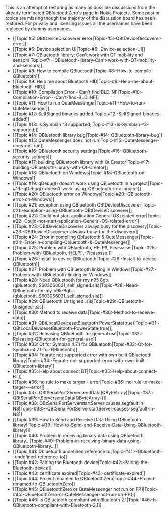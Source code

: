 This is an attempt of restoring as many as possible discussions from the already terminated QBluetoothZero's page in Nokia Projects. Some post or topics are missing though the majority of the discussion board has been restored. For privacy and licensing issues all the usernames have been replaced by dummy usernames.

* [[Topic #5: QBtDeviceDiscoverer error|Topic-#5:-QBtDeviceDiscoverer-error]]
* [[Topic #6: Device selection UI|Topic-#6:-Device-selection-UI]]
* [[Topic #7: QBluetooth library: Can't work with QT mobility and sensors|Topic-#7:--QBluetooth-library-Can't-work-with-QT-mobility-and-sensors]]
* [[Topic #8: How to compile QBluetooth|Topic-#8:-How-to-compile-QBluetooth]]
* [[Topic #9: Help me about Bluetooth HID|Topic-#9:-Help-me-about-Bluetooth-HID]]
* [[Topic #10: Compilation Error - Can't find BLD.INF|Topic-#10:-Compilation-Error---Can't-find-BLD.INF]]
* [[Topic #11: How to run QuteMessenger|Topic-#11:-How-to-run-QuteMessenger]]
* [[Topic #12: SelfSigned binaries added|Topic-#12:-SelfSigned-binaries-added]]
* [[Topic #13: Is Symbian ^3 supported;|Topic-#13:-Is-Symbian-^3-supported;]]
* [[Topic #14: QBluetooth library bug|Topic-#14:-QBluetooth-library-bug]]
* [[Topic #15: QuteMessenger does not run|Topic-#15:-QuteMessenger-does-not-run]]
* [[Topic #16: QBluetooth security settings|Topic-#16:-QBluetooth-security-settings]]
* [[Topic #17: building QBluetooth library with Qt Creator|Topic-#17:-building-QBluetooth-library-with-Qt-Creator]]
* [[Topic #18: QBluetooth on Windows|Topic-#18:-QBluetooth-on-Windows]]
* [[Topic #19: qDebug() doesn't work using QBluetooth in a project|Topic-#19:-qDebug()-doesn't-work-using-QBluetooth-in-a-project]]
* [[Topic #20: QBluetooth error on Windows|Topic-#20:-QBluetooth-error-on-Windows]]
* [[Topic #21: exception using QBluetooth QBtDeviceDiscoverer|Topic-#21:-exception-using-QBluetooth-QBtDeviceDiscoverer]]
* [[Topic #22: Could not start application General OS related error|Topic-#22:-Could-not-start-application-General-OS-related-error]]
* [[Topic #23: QBtDeviceDiscoverer always busy for the discovery|Topic-#23:-QBtDeviceDiscoverer-always-busy-for-the-discovery]]
* [[Topic #24: Error in compliing Qbluetooth & QuteMessenger|Topic-#24:-Error-in-compliing-Qbluetooth-&-QuteMessenger]]
* [[Topic #25: Problem with QBluetooth, HELP!!, Pleasssse.|Topic-#25:-Problem-with-QBluetooth,-HELP!!,-Pleasssse.]]
* [[Topic #26: Install to device QBluetooth|Topic-#26:-Install-to-device-QBluetooth]]
* [[Topic #27: Problem with QBluetooth linking in Windows|Topic-#27:-Problem-with-QBluetooth-linking-in-Windows]]
* [[Topic #28: Need QBluetooth for my n95 8gb. (qbluetooth_S6030S6031_self_signed.sis)|Topic-#28:-Need-QBluetooth-for-my-n95-8gb.-(qbluetooth_S6030S6031_self_signed.sis)]]
* [[Topic #29: QBluetooth Unsigned .sis|Topic-#29:-QBluetooth-Unsigned-.sis]]
* [[Topic #30: Method to receive data|Topic-#30:-Method-to-receive-data]]
* [[Topic #31: QBtLocalDevicesetBluetooth PowerState(true)|Topic-#31:-QBtLocalDevicesetBluetooth-PowerState(true)]]
* [[Topic #32: Releasing QBluetooth for general use|Topic-#32:-Releasing-QBluetooth-for-general-use]]
* [[Topic #33: Qt for Symbian 4.7.1 for QBluetooth|Topic-#33:-Qt-for-Symbian-4.7.1-for-QBluetooth]]
* [[Topic #34: Fearute not supported error with own built QBluetooth library|Topic-#34:-Fearute-not-supported-error-with-own-built-QBluetooth-library]]
* [[Topic #35: Help about connect BT|Topic-#35:-Help-about-connect-BT]]
* [[Topic #36: no rule to make targer - error|Topic-#36:-no-rule-to-make-targer---error]]
* [[Topic #37: QBtSerialPortServersendData(QByteArray)|Topic-#37:-QBtSerialPortServersendData(QByteArray-)]]
* [[Topic #38: QBtSerialPortServerstartServer causes segfault in N8|Topic-#38:--QBtSerialPortServerstartServer-causes-segfault-in-N8]]
* [[Topic #39: How to Send and Receive Data Using QBluetooth library!|Topic-#39:-How-to-Send-and-Receive-Data-Using-QBluetooth-library!]]
* [[Topic #40: Problem in receiving binary data using QBluetooth library...|Topic-#40:-Problem-in-receiving-binary-data-using-QBluetooth-library...]]
* [[Topic #41: Qbluetooth undefined reference to|Topic-#41:--Qbluetooth--undefined-reference-to]]
* [[Topic #42: Pairing the Bluetooth device|Topic-#42:-Pairing-the-Bluetooth-device]]
* [[Topic #43: certificate expired|Topic-#43:-certificate-expired]]
* [[Topic #44: Project renamed to QBluetoothZero|Topic-#44:-Project-renamed-to-QBluetoothZero]]
* [[Topic #45: QBluetoothZero or QuteMessenger not run on FP1|Topic-#45:-QBluetoothZero-or-QuteMessenger-not-run-on-FP1]]
* [[Topic #46: Is QBluetooth compliant with Bluetooth 2.1|Topic-#46:-Is-QBluetooth-compliant-with-Bluetooth-2.1]]